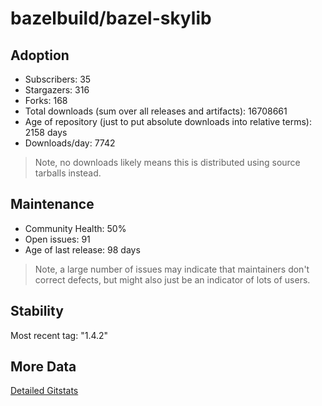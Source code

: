 # bazelbuild/bazel-skylib

## Adoption

- Subscribers: 35
- Stargazers: 316
- Forks: 168
- Total downloads (sum over all releases and artifacts): 16708661
- Age of repository (just to put absolute downloads into relative terms): 2158 days
- Downloads/day: 7742

> Note, no downloads likely means this is distributed using source tarballs instead.

## Maintenance

- Community Health: 50%
- Open issues: 91
- Age of last release: 98 days

> Note, a large number of issues may indicate that maintainers don't correct defects, but might also
> just be an indicator of lots of users.

## Stability

Most recent tag: "1.4.2"

## More Data

[Detailed Gitstats](/bazel-catalog/gitstats/bazelbuild/bazel-skylib)

